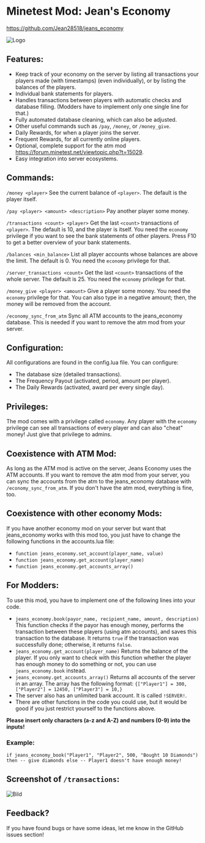 # Minetest Mod: Jean's Economy

https://github.com/Jean28518/jeans_economy

![Logo](logo.png)

## Features:
- Keep track of your economy on the server by listing all transactions your players made (with timestamps) (even individually), or by listing the balances of the players.
- Individual bank statements for players.
- Handles transactions between players with automatic checks and database filling. (Modders have to implement only one single line for that.)
- Fully automated database cleaning, which can also be adjusted.
- Other useful commands such as `/pay`, `/money`, or `/money_give`.
- Daily Rewards, for when a player joins the server.
- Frequent Rewards, for all currently online players.
- Optional, complete support for the atm mod https://forum.minetest.net/viewtopic.php?t=15029.
- Easy integration into server ecosystems.

## Commands:
`/money <player>` See the current balance of `<player>`. The default is the player itself.

`/pay <player> <amount> <description>` Pay another player some money.

`/transactions <count> <player>` Get the last `<count>` transactions of `<player>`. The default is 10, and the player is itself. You need the `economy` privilege if you want to see the bank statements of other players. Press F10 to get a better overview of your bank statements.

`/balances <min_balance>` List all player accounts whose balances are above the limit. The default is 0. You need the `economy` privilege for that.

`/server_transactions <count>` Get the last `<count>` transactions of the whole server. The default is 25. You need the `economy` privilege for that.

`/money_give <player> <amount>` Give a player some money. You need the `economy` privilege for that. You can also type in a negative amount; then, the money will be removed from the account.

`/economy_sync_from_atm` Sync all ATM accounts to the jeans_economy database. This is needed if you want to remove the atm mod from your server.

## Configuration:
All configurations are found in the config.lua file. You can configure:
- The database size (detailed transactions).
- The Frequency Payout (activated, period, amount per player).
- The Daily Rewards (activated, award per every single day).

## Privileges:
The mod comes with a privilege called `economy`. Any player with the `economy` privilege can see all transactions of every player and can also "cheat" money! Just give that privilege to admins.

## Coexistence with ATM Mod:
As long as the ATM mod is active on the server, Jeans Economy uses the ATM accounts. If you want to remove the atm mod from your server, you can sync the accounts from the atm to the jeans_economy database with `/economy_sync_from_atm`. If you don't have the atm mod, everything is fine, too.

## Coexistence with other economy Mods:
If you have another economy mod on your server but want that jeans_economy works with this mod too, you just have to change the following functions in the accounts.lua file:
- `function jeans_economy.set_account(player_name, value)`
- `function jeans_economy.get_account(player_name)`
- `function jeans_economy.get_accounts_array()`

## For Modders:
To use this mod, you have to implement one of the following lines into your code.
- `jeans_economy.book(payor_name, recipient_name, amount, description)` This function checks if the payor has enough money, performs the transaction between these players (using atm accounts), and saves this transaction to the database. It returns `true` if the transaction was successfully done; otherwise, it returns `false`.
- `jeans_economy.get_account(player_name)` Returns the balance of the player. If you only want to check with this function whether the player has enough money to do something or not, you can use `jeans_economy.book` instead.
- `jeans_economy.get_accounts_array()` Returns all accounts of the server in an array. The array has the following format: `{["Player1"] = 300, ["Player2"] = 12450, ["Player3"] = 10,}`
- The server also has an unlimited bank account. It is called `!SERVER!`.
- There are other functions in the code you could use, but it would be good if you just restrict yourself to the functions above.

**Please insert only characters (a-z and A-Z) and numbers (0-9) into the inputs!**

### Example:
`if jeans_economy_book("Player1", "Player2", 500, "Bought 10 Diamonds") then -- give diamonds else -- Player1 doesn't have enough money!`

## Screenshot of `/transactions`:
![Bild](screenshot.png)

## Feedback?
If you have found bugs or have some ideas, let me know in the GitHub issues section!
